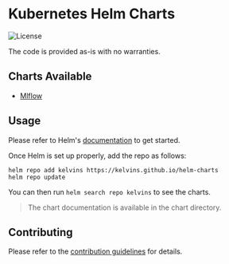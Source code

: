 # Kubernetes Helm Charts

![License](https://img.shields.io/badge/License-Apache%202.0-blue.svg?style=flat-square)

The code is provided as-is with no warranties.

## Charts Available

- [Mlflow](https://github.com/kelvins/helm-charts/tree/main/charts/mlflow)

## Usage

Please refer to Helm's [documentation](https://helm.sh/docs/) to get started.

Once Helm is set up properly, add the repo as follows:

```console
helm repo add kelvins https://kelvins.github.io/helm-charts
helm repo update
```

You can then run `helm search repo kelvins` to see the charts.

> The chart documentation is available in the chart directory.

## Contributing

Please refer to the [contribution guidelines](https://github.com/kelvins/helm-charts/blob/main/CONTRIBUTING.md) for details.

